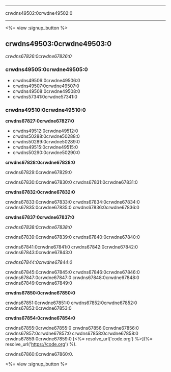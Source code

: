 * * *

crwdns49502:0crwdne49502:0

* * *

<%= view :signup_button %>

## crwdns49503:0crwdne49503:0

*crwdns67826:0crwdne67826:0*

### crwdns49505:0crwdne49505:0

  * crwdns49506:0crwdne49506:0
  * crwdns49507:0crwdne49507:0
  * crwdns49508:0crwdne49508:0
  * crwdns57341:0crwdne57341:0

### crwdns49510:0crwdne49510:0

**crwdns67827:0crwdne67827:0**

  * crwdns49512:0crwdne49512:0
  * crwdns50288:0crwdne50288:0
  * crwdns50289:0crwdne50289:0
  * crwdns49515:0crwdne49515:0
  * crwdns50290:0crwdne50290:0

**crwdns67828:0crwdne67828:0**

crwdns67829:0crwdne67829:0

crwdns67830:0crwdne67830:0 crwdns67831:0crwdne67831:0

**crwdns67832:0crwdne67832:0**

crwdns67833:0crwdne67833:0 crwdns67834:0crwdne67834:0 crwdns67835:0crwdne67835:0 crwdns67836:0crwdne67836:0

**crwdns67837:0crwdne67837:0**

*crwdns67838:0crwdne67838:0*

crwdns67839:0crwdne67839:0 crwdns67840:0crwdne67840:0

crwdns67841:0crwdne67841:0 crwdns67842:0crwdne67842:0 crwdns67843:0crwdne67843:0

*crwdns67844:0crwdne67844:0*

crwdns67845:0crwdne67845:0 crwdns67846:0crwdne67846:0 crwdns67847:0crwdne67847:0 crwdns67848:0crwdne67848:0 crwdns67849:0crwdne67849:0

**crwdns67850:0crwdne67850:0**

crwdns67851:0crwdne67851:0 crwdns67852:0crwdne67852:0 crwdns67853:0crwdne67853:0

**crwdns67854:0crwdne67854:0**

crwdns67855:0crwdne67855:0 crwdns67856:0crwdne67856:0 crwdns67857:0crwdne67857:0 crwdns67858:0crwdne67858:0 crwdns67859:0crwdne67859:0 [<%= resolve_url('code.org') %>](%= resolve_url('https://code.org') %).

  
crwdns67860:0crwdne67860:0.

<%= view :signup_button %>